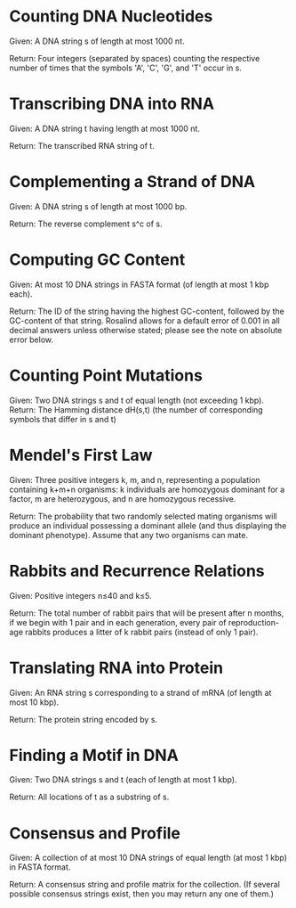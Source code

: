 # Counting DNA Nucleotides

Given: A DNA string s of length at most 1000 nt.

Return: Four integers (separated by spaces) counting the respective number of times that the symbols 'A', 'C', 'G', and 'T' occur in s.

# Transcribing DNA into RNA

Given: A DNA string t having length at most 1000 nt.

Return: The transcribed RNA string of t.

# Complementing a Strand of DNA

Given: A DNA string s of length at most 1000 bp.

Return: The reverse complement s^c of s.

# Computing GC Content

Given: At most 10 DNA strings in FASTA format (of length at most 1 kbp each).

Return: The ID of the string having the highest GC-content, followed by the GC-content of that string. Rosalind allows for a default error of 0.001 in all decimal answers unless otherwise stated; please see the note on absolute error below.

# Counting Point Mutations

Given: Two DNA strings s and t of equal length (not exceeding 1 kbp).
Return: The Hamming distance dH(s,t) (the number of corresponding symbols that differ in s and t)

# Mendel's First Law

Given: Three positive integers k, m, and n, representing a population containing k+m+n organisms: k individuals are homozygous dominant for a factor, m are heterozygous, and n are homozygous recessive.

Return: The probability that two randomly selected mating organisms will produce an individual possessing a dominant allele (and thus displaying the dominant phenotype). Assume that any two organisms can mate.

# Rabbits and Recurrence Relations

Given: Positive integers n≤40 and k≤5.

Return: The total number of rabbit pairs that will be present after n months, if we begin with 1 pair and in each generation, every pair of reproduction-age rabbits produces a litter of k rabbit pairs (instead of only 1 pair).

# Translating RNA into Protein

Given: An RNA string s corresponding to a strand of mRNA (of length at most 10 kbp).

Return: The protein string encoded by s.

# Finding a Motif in DNA

Given: Two DNA strings s and t (each of length at most 1 kbp).

Return: All locations of t as a substring of s.

# Consensus and Profile

Given: A collection of at most 10 DNA strings of equal length (at most 1 kbp) in FASTA format.

Return: A consensus string and profile matrix for the collection. (If several possible consensus strings exist, then you may return any one of them.)
